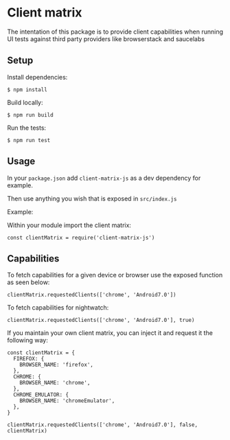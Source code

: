 # Client matrix

The intentation of this package is to provide client capabilities when running UI tests against third party providers
like browserstack and saucelabs

## Setup

Install dependencies:

`$ npm install`

Build locally:

`$ npm run build`

Run the tests:

`$ npm run test`

## Usage

In your `package.json` add `client-matrix-js` as a dev dependency for example.

Then use anything you wish that is exposed in `src/index.js`

Example:

Within your module import the client matrix:

`const clientMatrix = require('client-matrix-js')`

## Capabilities

To fetch capabilities for a given device or browser use the exposed function as seen below:

`clientMatrix.requestedClients(['chrome', 'Android7.0'])`

To fetch capabilities for nightwatch:

`clientMatrix.requestedClients(['chrome', 'Android7.0'], true)`

If you maintain your own client matrix, you can inject it and request it the following way:

```
const clientMatrix = {
  FIREFOX: {
    BROWSER_NAME: 'firefox',
  },
  CHROME: {
    BROWSER_NAME: 'chrome',
  },
  CHROME_EMULATOR: {
    BROWSER_NAME: 'chromeEmulator',
  },
}

clientMatrix.requestedClients(['chrome', 'Android7.0'], false, clientMatrix)
```